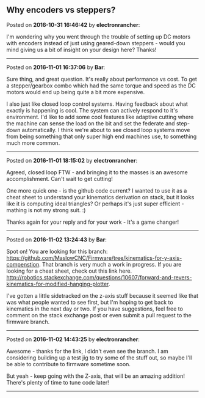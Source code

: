 ## Why encoders vs steppers?
Posted on **2016-10-31 16:46:42** by **electronrancher**:

I'm wondering why you went through the trouble of setting up DC motors with encoders instead of just using geared-down steppers - would you mind giving us a bit of insight on your design here?  Thanks!

---

Posted on **2016-11-01 16:37:06** by **Bar**:

Sure thing, and great question. It's really about performance vs cost. To get a stepper/gearbox combo which had the same torque and speed as the DC motors would end up being quite a bit more expensive. 

I also just like closed loop control systems. Having feedback about what exactly is happening is cool. The system can actively respond to it's environment. I'd like to add some cool features like adaptive cutting where the machine can sense the load on the bit and set the federate and step-down automatically. I think we're about to see closed loop systems move from being something that only super high end machines use, to something much more common.

---

Posted on **2016-11-01 18:15:02** by **electronrancher**:

Agreed, closed loop FTW - and bringing it to the masses is an awesome accomplishment.  Can't wait to get cutting!

One more quick one - is the github code current?  I wanted to use it as a cheat sheet to understand your kinematics derivation on stack, but it looks like it is computing ideal triangles?  Or perhaps it's just super efficient - mathing is not my strong suit.  :)

Thanks again for your reply and for your work - It's a game changer!

---

Posted on **2016-11-02 13:24:43** by **Bar**:

Spot on! You are looking for this branch: https://github.com/MaslowCNC/Firmware/tree/kinematics-for-y-axis-compenstion. That branch is very much a work in progress. If you are looking for a cheat sheet, check out this link here. http://robotics.stackexchange.com/questions/10607/forward-and-revers-kinematics-for-modified-hanging-plotter.

I've gotten a little sidetracked on the z-axis stuff because it seemed like that was what people wanted to see first, but I'm hoping to get back to kinematics in the next day or two. If you have suggestions, feel free to comment on the stack exchange post or even submit a pull request to the firmware branch.

---

Posted on **2016-11-02 14:43:25** by **electronrancher**:

Awesome - thanks for the link, I didn't even see the branch.  I am considering building up a test jig to try some of the stuff out, so maybe I'll be able to contribute to firmware sometime soon.

But yeah - keep going with the Z-axis, that will be an amazing addition!  There's plenty of time to tune code later!

---

